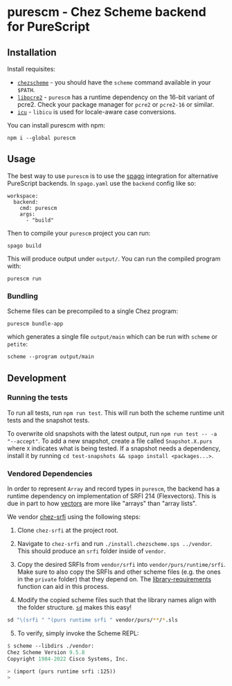 # purescm - Chez Scheme backend for PureScript

## Installation

Install requisites:

* [`chezscheme`](https://cisco.github.io/ChezScheme/) - you should have the `scheme` command available in your `$PATH`.
* [`libpcre2`](https://pcre2project.github.io/pcre2/) - `purescm` has a runtime dependency on the 16-bit variant of pcre2. Check your package manager for `pcre2` or `pcre2-16` or similar.
* [`icu`](https://icu.unicode.org/) - `libicu` is used for locale-aware case conversions.

You can install purescm with npm:

```
npm i --global purescm
```

## Usage

The best way to use `purescm` is to use the [spago](https://github.com/purescript/spago) integration for alternative PureScript backends. In `spago.yaml` use the `backend` config like so:

```
workspace:
  backend:
    cmd: purescm
    args:
      - "build"
```

Then to compile your `purescm` project you can run:

```
spago build
```

This will produce output under `output/`. You can run the compiled program with:

```
purescm run
```

### Bundling

Scheme files can be precompiled to a single Chez program:

```
purescm bundle-app
```

which generates a single file `output/main` which can be run with `scheme` or `petite`:

```
scheme --program output/main
```

## Development

### Running the tests

To run all tests, run `npm run test`. This will run both the scheme runtime unit tests and the snapshot tests.

To overwrite old snapshots with the latest output, run `npm run test -- -a "--accept"`.
To add a new snapshot, create a file called `Snapshot.X.purs` where `X` indicates what is being tested.
If a snapshot needs a dependency, install it by running `cd test-snapshots && spago install <packages...>`.

### Vendored Dependencies

In order to represent `Array` and record types in `purescm`, the backend has a runtime dependency on implementation of SRFI 214 (Flexvectors). This is due in part to how [vectors](https://cisco.github.io/ChezScheme/csug9.5/objects.html#./objects:h5) are more like "arrays" than "array lists".

We vendor [chez-srfi](https://github.com/arcfide/chez-srfi) using the following steps:

1. Clone `chez-srfi` at the project root.

2. Navigate to `chez-srfi` and run `./install.chezscheme.sps ../vendor`. This should produce an `srfi` folder inside of `vendor`.

3. Copy the desired SRFIs from `vendor/srfi` into `vendor/purs/runtime/srfi`. Make sure to also copy the SRFIs and other scheme files (e.g. the ones in the `private` folder) that they depend on. The [library-requirements](https://cisco.github.io/ChezScheme/csug9.5/libraries.html#./libraries:h7) function can aid in this process.

4. Modify the copied scheme files such that the library names align with the folder structure. [`sd`](https://github.com/chmln/sd) makes this easy!
```sh
sd "\(srfi " "(purs runtime srfi " vendor/purs/**/*.sls
```

5. To verify, simply invoke the Scheme REPL:
```scheme
$ scheme --libdirs ./vendor:
Chez Scheme Version 9.5.8
Copyright 1984-2022 Cisco Systems, Inc.

> (import (purs runtime srfi :125))
>
```

